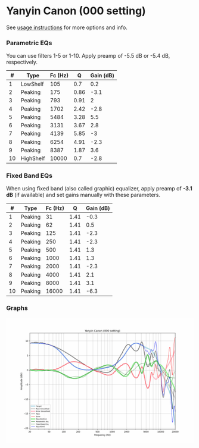 # Yanyin Canon (000 setting)
See [usage instructions](https://github.com/jaakkopasanen/AutoEq#usage) for more options and info.

### Parametric EQs
You can use filters 1-5 or 1-10. Apply preamp of -5.5 dB or -5.4 dB, respectively.

|   # | Type      |   Fc (Hz) |    Q |   Gain (dB) |
|-----|-----------|-----------|------|-------------|
|   1 | LowShelf  |       105 | 0.7  |         0.2 |
|   2 | Peaking   |       175 | 0.86 |        -3.1 |
|   3 | Peaking   |       793 | 0.91 |         2   |
|   4 | Peaking   |      1702 | 2.42 |        -2.8 |
|   5 | Peaking   |      5484 | 3.28 |         5.5 |
|   6 | Peaking   |      3131 | 3.67 |         2.8 |
|   7 | Peaking   |      4139 | 5.85 |        -3   |
|   8 | Peaking   |      6254 | 4.91 |        -2.3 |
|   9 | Peaking   |      8387 | 1.87 |         3.6 |
|  10 | HighShelf |     10000 | 0.7  |        -2.8 |

### Fixed Band EQs
When using fixed band (also called graphic) equalizer, apply preamp of **-3.1 dB** (if available) and set gains manually with these parameters.

|   # | Type    |   Fc (Hz) |    Q |   Gain (dB) |
|-----|---------|-----------|------|-------------|
|   1 | Peaking |        31 | 1.41 |        -0.3 |
|   2 | Peaking |        62 | 1.41 |         0.5 |
|   3 | Peaking |       125 | 1.41 |        -2.3 |
|   4 | Peaking |       250 | 1.41 |        -2.3 |
|   5 | Peaking |       500 | 1.41 |         1.3 |
|   6 | Peaking |      1000 | 1.41 |         1.3 |
|   7 | Peaking |      2000 | 1.41 |        -2.3 |
|   8 | Peaking |      4000 | 1.41 |         2.1 |
|   9 | Peaking |      8000 | 1.41 |         3.1 |
|  10 | Peaking |     16000 | 1.41 |        -6.3 |

### Graphs
![](./Yanyin%20Canon%20(000%20setting).png)
